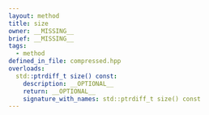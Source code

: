 ```yaml
---
layout: method
title: size
owner: __MISSING__
brief: __MISSING__
tags:
  - method
defined_in_file: compressed.hpp
overloads:
  std::ptrdiff_t size() const:
    description: __OPTIONAL__
    return: __OPTIONAL__
    signature_with_names: std::ptrdiff_t size() const
---
```

